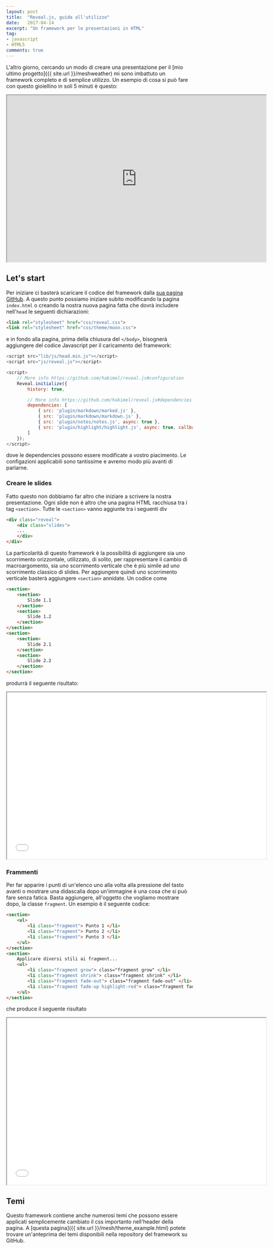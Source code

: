 ```yaml
---
layout: post
title:  "Reveal.js, guida all'utilizzo"
date:   2017-04-14
excerpt: "Un framework per le presentazioni in HTML"
tag:
- javascript
- HTML5
comments: true
---
```

L'altro giorno, cercando un modo di creare una presentazione per il [mio ultimo progetto]({{ site.url }}/meshweather) mi sono imbattuto un framework completo e di semplice utilizzo. Un esempio di cosa si può fare con questo gioiellino in soli 5 minuti è questo:
<iframe src="http://apagiaro.it/mesh" height="450px" width="700px"></iframe>

## Let's start
Per iniziare ci basterà scaricare il codice del framework dalla [sua pagina GitHub](https://github.com/hakimel/reveal.js). A questo punto possiamo iniziare subito modificando la pagina ``index.html`` o creando la nostra nuova pagina fatta che dovrà includere nell'``head`` le seguenti dichiarazioni:
```html
<link rel="stylesheet" href="css/reveal.css">
<link rel="stylesheet" href="css/theme/moon.css">
```
e in fondo alla pagina, prima della chiusura del ``</body>``, bisognerà aggiungere del codice Javascript per il caricamento del framework:
```javascript
<script src="lib/js/head.min.js"></script>
<script src="js/reveal.js"></script>

<script>
	// More info https://github.com/hakimel/reveal.js#configuration
	Reveal.initialize({
		history: true,

		// More info https://github.com/hakimel/reveal.js#dependencies
		dependencies: [
			{ src: 'plugin/markdown/marked.js' },
			{ src: 'plugin/markdown/markdown.js' },
			{ src: 'plugin/notes/notes.js', async: true },
			{ src: 'plugin/highlight/highlight.js', async: true, callback: function() { hljs.initHighlightingOnLoad(); } }
		]
	});
</script>
```
dove le dependencies possono essere modificate a vostro piacimento. Le configazioni applicabili sono tantissime e avremo modo più avanti di parlarne.

### Creare le slides
Fatto questo non dobbiamo far altro che iniziare a scrivere la nostra presentazione. Ogni slide non è altro che una pagina HTML racchiusa tra i tag ``<section>``. Tutte le ``<section>`` vanno aggiunte tra i seguenti div
```html
<div class="reveal">
	<div class="slides">
	...
	</div>
</div>
```
La particolarità di questo framework è la possibilità di aggiungere sia uno scorrimento orizzontale, utilizzato, di solito, per rappresentare il cambio di macroargomento, sia uno scorrimento verticale che è più simile ad uno scorrimento classico di slides. Per aggiungere quindi uno scorrimento verticale basterà aggiungere ``<section>`` annidate. Un codice come
```html
<section>
	<section>
		Slide 1.1
	</section>
	<section>
		Slide 1.2
	</section>
</section>
<section>
	<section>
		Slide 2.1
	</section>
	<section>
		Slide 2.2
	</section>
</section>
```
produrrà il seguente risultato:
<iframe src="{{ site.url }}/revealjs/esempio1.html" height="450px" width="700px"></iframe>

### Frammenti
Per far apparire i punti di un'elenco uno alla volta alla pressione del tasto avanti o mostrare una didascalia dopo un'immagine è una cosa che si può fare senza fatica. Basta aggiungere, all'oggetto che vogliamo mostrare dopo, la classe ``fragment``. Un esempio è il seguente codice:
```html
<section>
	<ul>
		<li class="fragment"> Punto 1 </li>
		<li class="fragment"> Punto 2 </li>
		<li class="fragment"> Punto 3 </li>
	</ul>
</section>
<section>
	Applicare diversi stili ai fragment...
	<ul>
		<li class="fragment grow"> class="fragment grow" </li>
		<li class="fragment shrink"> class="fragment shrink" </li>
		<li class="fragment fade-out"> class="fragment fade-out" </li>
		<li class="fragment fade-up highlight-red"> class="fragment fade-out highlight-red" </li>
	</ul>
</section>
``` 
che produce il seguente risultato
<iframe src="{{ site.url }}/revealjs/esempio2.html" height="450px" width="700px"></iframe>


## Temi
Questo framework contiene anche numerosi temi che possono essere applicati semplicemente cambiato il css importanto nell'header della pagina. A [questa pagina]({{ site.url }}/mesh/theme_example.html) potete trovare un'anteprima dei temi disponibili nella repository del framework su GitHub.




